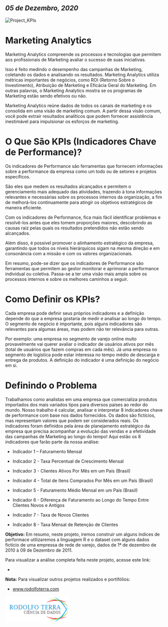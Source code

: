 *05 de Dezembro, 2020*
---

![Project_KPIs](https://www.siteware.com.br/wp-content/uploads/2018/07/como-analisar-indicadores-desempenho.png)

# Marketing Analytics 

Marketing Analytics compreende os processos e tecnologias que permitem aos profissionais de Marketing avaliar o sucesso de suas iniciativas.

Isso é feito medindo o desempenho das campanhas de Marketing, coletando os dados e analisando os resultados. Marketing Analytics utiliza métricas importantes de negócios, como ROI (Retorno Sobre o Investimento), Atribuição de Marketing e Eficácia Geral do Marketing. Em outras palavras, o Marketing Analytics mostra se os programas de Marketing estão sendo efetivos ou não.

Marketing Analytics reúne dados de todos os canais de marketing e os consolida em uma visão de marketing comum. A partir dessa visão comum, você pode extrair resultados analíticos que podem fornecer assistência inestimável para impulsionar os esforços de marketing.


#  O Que São KPIs (Indicadores Chave de Performance)? 

Os indicadores de Performance são ferramentas que fornecem informações sobre a performance da empresa como um todo ou de setores e projetos específicos.

São eles que medem os resultados alcançados e permitem o gerenciamento mais adequado das atividades, trazendo à tona informações relevantes e necessárias sobre os processos internos da organização, a fim de melhorá-los continuamente para atingir os objetivos estratégicos de maneira eficiente.

Com os indicadores de Performance, fica mais fácil identificar problemas e resolvê-los antes que eles tomem proporções maiores, descobrindo as causas raiz pelas quais os resultados pretendidos não estão sendo alcançados.

Além disso, é possível promover o alinhamento estratégico da empresa, garantindo que todos os níveis hierárquicos sigam na mesma direção e em consonância com a missão e com os valores organizacionais.

Em resumo, pode-se dizer que os indicadores de Performance são ferramentas que permitem ao gestor monitorar e aprimorar a performance individual ou coletiva. Passa-se a ter uma visão mais ampla sobre os processos internos e sobre os melhores caminhos a seguir.


#  Como Definir os KPIs? 
Cada empresa pode definir seus próprios indicadores e a definição depende do que a empresa gostaria de medir e analisar ao longo do tempo. O segmento de negócio é importante, pois alguns indicadores são relevantes para algumas áreas, mas podem não ter relevância para outras.

Por exemplo: uma empresa no segmento de varejo online muito provavelmente vai querer avaliar o indicador de usuários ativos por mês (total de usuários que fazem compras em cada mês). Já uma empresa no segmento de logística pode estar interessa no tempo médio de descarga e entrega de produtos. A definição do indicador é uma definição do negócio em si.

#  Definindo o Problema 

Trabalhamos como analistas em uma empresa que comercializa produtos importados dos mais variados tipos para diversos países ao redor do mundo.
Nosso trabalho é calcular, analisar e interpretar 8 indicadores chave de performance com base nos dados fornecidos. Os dados são fictícios, mas representam valores que podem ser considerados reais.
Os indicadores foram definidos pela área de planejamento estratégico da empresa que precisa acompanhar a evolução das vendas e a efetividade das campanhas de Marketing ao longo do tempo!
Aqui estão os 8 indicadores que farão parte da nossa análise:

* Indicador 1 – Faturamento Mensal

* Indicador 2 - Taxa Percentual de Crescimento Mensal

* Indicador 3 - Clientes Ativos Por Mês em um País (Brasil)

* Indicador 4 - Total de Itens Comprados Por Mês em um País (Brasil)

* Indicador 5 - Faturamento Médio Mensal em um País (Brasil)

* Indicador 6 - Diferença de Faturamento ao Longo do Tempo Entre Clientes Novos e Antigos

* Indicador 7 - Taxa de Novos Clientes

* Indicador 8 - Taxa Mensal de Retenção de Clientes


**Objetivo:** Em resumo, neste projeto, iremos construir um alguns índices de performace utilizaremos a linguagem R e o dataset com alguns dados fictício de uma empressa de rede de varejo, dados de 1ª de dezembro de 2010 à 09 de Dezembro de 2011.

Para visualizar a análise completa feita neste projeto, acesse este link:

* 

**Nota:** Para visualizar outros projetos realizados e portifólios:

* www.rodolfoterra.com    

 ![Rodolfo Terra](https://github.com/rodolffoterra/Project_KPIs/blob/main/logo.png)
